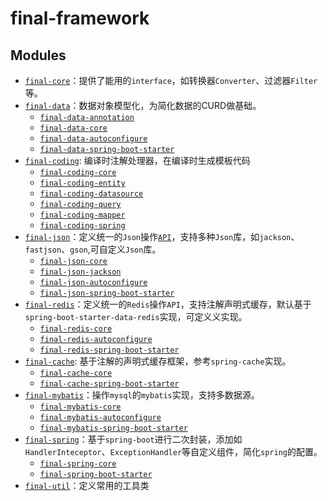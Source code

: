 # final-framework

## Modules

* [`final-core`](final-core/README.md)：提供了能用的`interface`，如转换器`Converter`、过滤器`Filter`等。
* [`final-data`](final-data/README.md)：数据对象模型化，为简化数据的CURD做基础。
    * [`final-data-annotation`](final-data/final-data-annotation/README.md)
    * [`final-data-core`](final-data/final-data-core/README.md)
    * [`final-data-autoconfigure`](final-data/final-data-autoconfigure/README.md)
    * [`final-data-spring-boot-starter`](final-data/final-data-spring-boot-starter/README.md)
* [`final-coding`](final-coding/README.md): 编译时注解处理器，在编译时生成模板代码
    * [`final-coding-core`](final-coding/final-coding-core/README.md)
    * [`final-coding-entity`](final-coding/final-coding-entity/README.md)
    * [`final-coding-datasource`](final-coding/final-coding-datasource/README.md)
    * [`final-coding-query`](final-coding/final-coding-query/README.md)
    * [`final-coding-mapper`](final-coding/final-coding-mapper/README.md)
    * [`final-coding-spring`](final-coding/final-coding-spring/README.md)
* [`final-json`](final-json/README.md)：定义统一的`Json`操作[`API`](final-json/final-json-core/src/main/java/com/ilikly/finalframework/json/JsonService.java)，支持多种`Json`库，如`jackson`、`fastjson`、`gson`,可自定义`Json`库。
    * [`final-json-core`](final-json/final-json-core/README.md)
    * [`final-json-jackson`](final-json/final-json-jackson/README.md)
    * [`final-json-autoconfigure`](final-json/final-json-autoconfigure/README.md)
    * [`final-json-spring-boot-starter`](final-json/final-json-spring-boot-starter/README.md)
* [`final-redis`](final-redis/README.md)：定义统一的`Redis`操作`API`，支持注解声明式缓存，默认基于`spring-boot-starter-data-redis`实现，可定义义实现。
    * [`final-redis-core`](final-redis/final-redis-core/README.md)
    * [`final-redis-autoconfigure`](final-redis/final-redis-autoconfigure/README.md)
    * [`final-redis-spring-boot-starter`](final-redis/final-redis-spring-boot-starter/README.md)
* [`final-cache`](final-cache/README.md): 基于注解的声明式缓存框架，参考`spring-cache`实现。
    * [`final-cache-core`](final-cache/final-cache-core/README.md)
    * [`final-cache-spring-boot-starter`](final-cache/final-cache-spring-boot-starter/README.md)
* [`final-mybatis`](final-mybatis/README.md)：操作`mysql`的`mybatis`实现，支持多数据源。
    * [`final-mybatis-core`](final-mybatis/final-mybatis-core/README.md)
    * [`final-mybatis-autoconfigure`](final-mybatis/final-mybatis-autoconfigure/README.md)
    * [`final-mybatis-spring-boot-starter`](final-mybatis/final-mybatis-spring-boot-starter/README.md)
* [`final-spring`](final-spring/README.md)：基于`spring-boot`进行二次封装，添加如`HandlerInteceptor`、`ExceptionHandler`等自定义组件，简化`spring`的配置。
    * [`final-spring-core`](final-spring/final-spring-core/README.md)
    * [`final-spring-boot-starter`](final-spring/final-spring-boot-starter/README.md)
* [`final-util`](final-util/README.md)：定义常用的工具类
